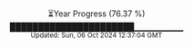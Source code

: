 <p align="center">
⏳Year Progress (76.37 %) <br>
██████████████████████▁▁▁▁▁▁▁▁ <br>
<sub>Updated: Sun, 06 Oct 2024 12:37:04 GMT</sub>
</p>

